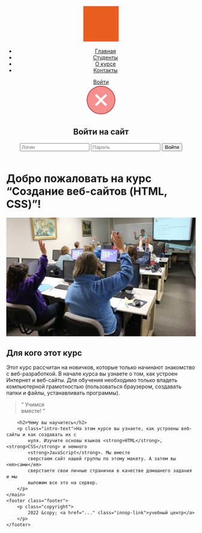 <!DOCTYPE html>
<html lang="ru">

<head>
    <meta charset="UTF-8">
    <meta http-equiv="X-UA-Compatible" content="IE=edge">
    <meta name="viewport" content="width=device-width, initial-scale=1.0">
    <link rel="preconnect" href="https://fonts.googleapis.com">
    <link rel="preconnect" href="https://fonts.gstatic.com" crossorigin>
    <link href="https://fonts.googleapis.com/css2?family=Roboto:wght@400;500;700&display=swap" rel="stylesheet">
    <link href="https://fonts.googleapis.com/css2?family=Lobster:wght@400&display=swap" rel="stylesheet">
    <link rel="stylesheet" type="text/css" href="css/style.css">
    <title>Сайт группы</title>
    <script async src="./js/popup.js">
    </script>
</head>

<body class="page">
    <header class="header">
        <img class="site-logo" src="img/logo.svg" alt="логотип">
        <ul class="site-menu">
            <li><a class="menu-link active-link" href="#">Главная</a></li>
            <li><a class="menu-link" href="../pages/students.html">Студенты</a></li>
            <li><a class="menu-link" href="../pages/about.html">О курсе</a></li>
            <li><a class="menu-link" href="../pages/contacts.html">Контакты</a></li>
        </ul>
        <a class="login-button" href="login.html">Войти</a>
        <div class="login-popup">
            <img class="popup-close" src="img/closer.svg" alt="крестик">
            <h2 class="login-heading">Войти на сайт</h2>
            <form class="login-form">
                <input class="login-input" name="login" type="text" placeholder="Логин" required>
                <input class="login-password" name="password" type="text" placeholder="Пароль" required>
                <button class="popup-button" type="submit">Войти</button>
            </form>
        </div>
    </header>
    <main class="main">
        <h1 class="main-heading">Добро пожаловать на курс “Создание веб-сайтов (HTML, CSS)”!</h1>
        <img class="class-photo" src="img/class2.png" width="523" height="316" alt="изображение">
        <h2>Для кого этот курс</h2>
        <div class="intro-wrapper">
        <p class="intro-text">Этот курс рассчитан на новичков, которые только начинают знакомство
            с веб-разработкой. В начале курса вы узнаете о том, как устроен
            Интернет и веб-сайты.
            Для обучения необходимо только владеть компьютерной грамотностью
            (пользоваться браузером, создавать папки и файлы, устанавливать
            программы).</p>
            <aside class="intro-aside">
                <blockquote class="blockquote"> &#8220; Учимся <br/> 
                    вместе! &#8221; </blockquote>
            </aside>
        </div>

        <h2>Чему вы научитесь</h2>
        <p class="intro-text">На этом курсе вы узнаете, как устроены веб-сайты и как создавать их с
            нуля. Изучите основы языков <strong>HTML</strong>, <strong>CSS</strong> и немного
            <strong>JavaScript</strong>. Мы вместе
            сверстаем сайт нашей группы по этому макету. А затем вы <em>сами</em>
            сверстаете свои личные странички в качестве домашнего задания и мы
            выложим все это на сервер.
        </p>
    </main>
    <footer class="footer">
        <p class="copyright">
            2022 &copy; <a href="..." class="innop-link">учебный центр</a>
        </p>
    </footer>
</body>

</html>
